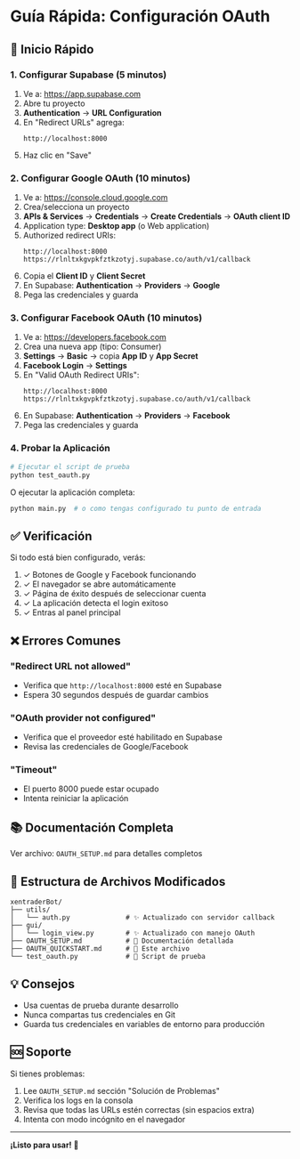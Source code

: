 # Guía Rápida: Configuración OAuth

## 🚀 Inicio Rápido

### 1. Configurar Supabase (5 minutos)

1. Ve a: https://app.supabase.com
2. Abre tu proyecto
3. **Authentication** → **URL Configuration**
4. En "Redirect URLs" agrega:
   ```
   http://localhost:8000
   ```
5. Haz clic en "Save"

### 2. Configurar Google OAuth (10 minutos)

1. Ve a: https://console.cloud.google.com
2. Crea/selecciona un proyecto
3. **APIs & Services** → **Credentials** → **Create Credentials** → **OAuth client ID**
4. Application type: **Desktop app** (o Web application)
5. Authorized redirect URIs:
   ```
   http://localhost:8000
   https://rlnltxkgvpkfztkzotyj.supabase.co/auth/v1/callback
   ```
6. Copia el **Client ID** y **Client Secret**
7. En Supabase: **Authentication** → **Providers** → **Google**
8. Pega las credenciales y guarda

### 3. Configurar Facebook OAuth (10 minutos)

1. Ve a: https://developers.facebook.com
2. Crea una nueva app (tipo: Consumer)
3. **Settings** → **Basic** → copia **App ID** y **App Secret**
4. **Facebook Login** → **Settings**
5. En "Valid OAuth Redirect URIs":
   ```
   http://localhost:8000
   https://rlnltxkgvpkfztkzotyj.supabase.co/auth/v1/callback
   ```
6. En Supabase: **Authentication** → **Providers** → **Facebook**
7. Pega las credenciales y guarda

### 4. Probar la Aplicación

```bash
# Ejecutar el script de prueba
python test_oauth.py
```

O ejecutar la aplicación completa:
```bash
python main.py  # o como tengas configurado tu punto de entrada
```

## ✅ Verificación

Si todo está bien configurado, verás:

1. ✓ Botones de Google y Facebook funcionando
2. ✓ El navegador se abre automáticamente
3. ✓ Página de éxito después de seleccionar cuenta
4. ✓ La aplicación detecta el login exitoso
5. ✓ Entras al panel principal

## ❌ Errores Comunes

### "Redirect URL not allowed"
- Verifica que `http://localhost:8000` esté en Supabase
- Espera 30 segundos después de guardar cambios

### "OAuth provider not configured"
- Verifica que el proveedor esté habilitado en Supabase
- Revisa las credenciales de Google/Facebook

### "Timeout"
- El puerto 8000 puede estar ocupado
- Intenta reiniciar la aplicación

## 📚 Documentación Completa

Ver archivo: `OAUTH_SETUP.md` para detalles completos

## 🔧 Estructura de Archivos Modificados

```
xentraderBot/
├── utils/
│   └── auth.py              # ✨ Actualizado con servidor callback
├── gui/
│   └── login_view.py        # ✨ Actualizado con manejo OAuth
├── OAUTH_SETUP.md           # 📄 Documentación detallada
├── OAUTH_QUICKSTART.md      # 📄 Este archivo
└── test_oauth.py            # 🧪 Script de prueba
```

## 💡 Consejos

- Usa cuentas de prueba durante desarrollo
- Nunca compartas tus credenciales en Git
- Guarda tus credenciales en variables de entorno para producción

## 🆘 Soporte

Si tienes problemas:
1. Lee `OAUTH_SETUP.md` sección "Solución de Problemas"
2. Verifica los logs en la consola
3. Revisa que todas las URLs estén correctas (sin espacios extra)
4. Intenta con modo incógnito en el navegador

---

**¡Listo para usar! 🎉**
